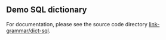 Demo SQL dictionary
-------------------

For documentation, please see the source code directory
[link-grammar/dict-sql](../../link-grammar/dict-sql).
